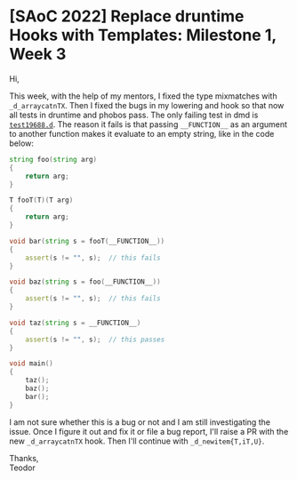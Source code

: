 # [SAoC 2022] Replace druntime Hooks with Templates: Milestone 1, Week 3

Hi,

This week, with the help of my mentors, I fixed the type mixmatches with `_d_arraycatnTX`.
Then I fixed the bugs in my lowering and hook so that now all tests in druntime and phobos pass.
The only failing test in dmd is [`test19688.d`](https://github.com/dlang/dmd/blob/81f5c8b354aed2dc53a45e52498dc23f2f40fe88/compiler/test/runnable/test19688.d).
The reason it fails is that passing `__FUNCTION__` as an argument to another function makes it evaluate to an empty string, like in the code below:

```d
string foo(string arg)
{
    return arg;
}

T fooT(T)(T arg)
{
    return arg;
}

void bar(string s = fooT(__FUNCTION__))
{
    assert(s != "", s);  // this fails
}

void baz(string s = foo(__FUNCTION__))
{
    assert(s != "", s);  // this fails
}

void taz(string s = __FUNCTION__)
{
    assert(s != "", s);  // this passes
}

void main()
{
    taz();
    baz();
    bar();
}
```

I am not sure whether this is a bug or not and I am still investigating the issue.
Once I figure it out and fix it or file a bug report, I'll raise a PR with the new `_d_arraycatnTX` hook.
Then I'll continue with `_d_newitem{T,iT,U}`.

Thanks,\
Teodor
